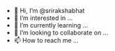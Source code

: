 - 👋 Hi, I’m @srirakshabhat
- 👀 I’m interested in ...
- 🌱 I’m currently learning ...
- 💞️ I’m looking to collaborate on ...
- 📫 How to reach me ...

<!---
srirakshabhat/srirakshabhat is a ✨ special ✨ repository because its `README.md` (this file) appears on your GitHub profile.
You can click the Preview link to take a look at your changes.
--->
